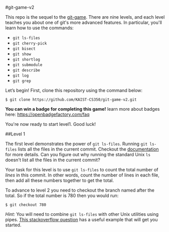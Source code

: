 #git-game-v2

This repo is the sequel to the [git-game](https://github.com/git-game/git-game).
There are nine levels, and each level teaches you about one of git's more advanced features.
In particular, you'll learn how to use the commands:

* `git ls-files`                  
* `git cherry-pick`               
* `git bisect`                    
* `git show`          
* `git shortlog`                  
* `git submodule`
* `git describe`                  
* `git log`           
* `git grep`

Let’s begin! 
First, clone this repository using the command below:
```
$ git clone https://github.com/KAIST-CS350/git-game-v2.git
```

**You can win a badge for completing this game!**
learn more about badges here: https://openbadgefactory.com/faq

You're now ready to start level1.
Good luck!

##Level 1

The first level demonstrates the power of `git ls-files`.
Running `git ls-files` lists all the files in the current commit.
Checkout the [documentation](http://git-scm.com/docs/git-ls-files) for more details.
Can you figure out why running the standard Unix `ls` doesn't list all the files in the current commit?

Your task for this level is to use `git ls-files` to count the total number of *lines* in this commit.
In other words, count the number of lines in each file, then add all these numbers together to get the total.

To advance to level 2 you need to checkout the branch named after the total. 
So if the total number is 780 then you would run:
```
$ git checkout 780
```

*Hint:* 
You will need to combine `git ls-files` with other Unix utilities using pipes. 
[This stackoverflow question](http://stackoverflow.com/questions/4822471/count-number-of-lines-in-a-git-r) has a useful example that will get you started.
